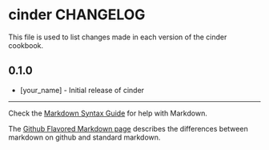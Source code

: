 cinder CHANGELOG
================

This file is used to list changes made in each version of the cinder cookbook.

0.1.0
-----
- [your_name] - Initial release of cinder

- - -
Check the [Markdown Syntax Guide](http://daringfireball.net/projects/markdown/syntax) for help with Markdown.

The [Github Flavored Markdown page](http://github.github.com/github-flavored-markdown/) describes the differences between markdown on github and standard markdown.
